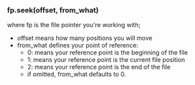 ### fp.seek(offset, from_what)

where fp is the file pointer you're working with;
* offset means how many positions you will move
* from_what defines your point of reference:
  * 0: means your reference point is the beginning of the file
  * 1: means your reference point is the current file position
  * 2: means your reference point is the end of the file
  * if omitted, from_what defaults to 0.